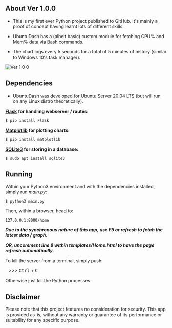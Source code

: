 ## About Ver 1.0.0
- This is my first ever Python project published to GitHub. It's mainly a proof of concept having learnt lots of different skills.

- UbuntuDash has a (albeit basic) custom module for fetching CPU% and Mem% data via Bash commands.

- The chart logs every 5 seconds for a total of 5 minutes of history (similar to Windows 10's task manager).


![Ver 1 0 0](https://github.com/flonel/UbuntuDash/assets/135614626/af7aeeeb-ea22-42a9-a45a-f36233c4469a)

## Dependencies

- UbuntuDash was developed for Ubuntu Server 20.04 LTS (but will run on any Linux distro theoretically).

[**Flask**](https://flask.palletsprojects.com/en/3.0.x/) **for handling webserver / routes:**

```
$ pip install Flask
```

[**Matplotlib**](https://matplotlib.org/stable/index.html) **for plotting charts:**

```
$ pip install matplotlib
```

[**SQLite3**](https://docs.python.org/3/library/sqlite3.html) **for storing in a database:**

```
$ sudo apt install sqlite3
```

## Running
Within your Python3 environment and with the dependencies installed, simply run _main.py_:

```
$ python3 main.py
```

Then, within a browser, head to: 

`127.0.0.1:8000/home`

_**Due to the synchronous nature of this app, use F5 or refresh to fetch the latest data / graph.**_

_**OR, uncomment line 8 within templates/Home.html to have the page refresh automatically.**_


To kill the server from a terminal, simply push: 

⠀>>> <kbd>Ctrl</kbd> + <kbd>C</kbd>

Otherwise just kill the Python processes.

## Disclaimer
Please note that this project features no consideration for security. This app is provided as-is, without any warranty or guarantee of its performance or suitability for any specific purpose.
